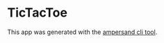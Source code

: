 # TicTacToe

This app was generated with the [ampersand cli tool](http://ampersandjs.com/learn/quick-start-guide).
